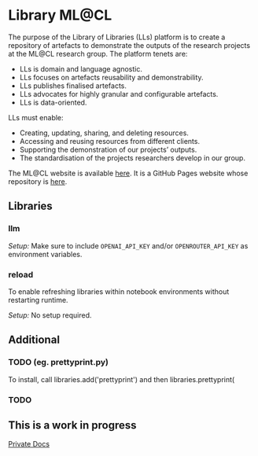 # Library ML@CL

The purpose of the Library of Libraries (LLs) platform is to create a repository of artefacts to demonstrate the outputs of the research projects at the ML@CL research group. The platform tenets are:

- LLs is domain and language agnostic.
- LLs focuses on artefacts reusability and demonstrability.
- LLs publishes finalised artefacts.
- LLs advocates for highly granular and configurable artefacts.
- LLs is data-oriented.

LLs must enable:

- Creating, updating, sharing, and deleting resources.
- Accessing and reusing resources from different clients.
- Supporting the demonstration of our projects’ outputs.
- The standardisation of the projects researchers develop in our group.

The ML@CL website is available [here](https://mlatcl.github.io/). It is a GitHub Pages website whose repository is [here](https://github.com/mlatcl).

## Libraries

### llm

*Setup:*
Make sure to include `OPENAI_API_KEY` and/or `OPENROUTER_API_KEY` as environment variables.

### reload

To enable refreshing libraries within notebook environments without restarting runtime.

*Setup:*
No setup required.

## Additional 

### TODO (eg. prettyprint.py)
To install, call libraries.add('prettyprint')
and then libraries.prettyprint(

### TODO

## This is a work in progress

[Private Docs](https://docs.google.com/document/d/1kfTXVG3e2h-wfrDrf2Djm8JHqSaotT97RlesmV1fV0Y/edit?tab=t.0)
